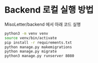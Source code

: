 # Backend 로컬 실행 방법
MisoLetter/backend 에서 아래 코드 실행

```bash
python3 -m venv venv
source venv/bin/activate
pip install -r requirements.txt
python manage.py makemigrations
python manage.py migrate
python3 manage.py runserver 8080
```